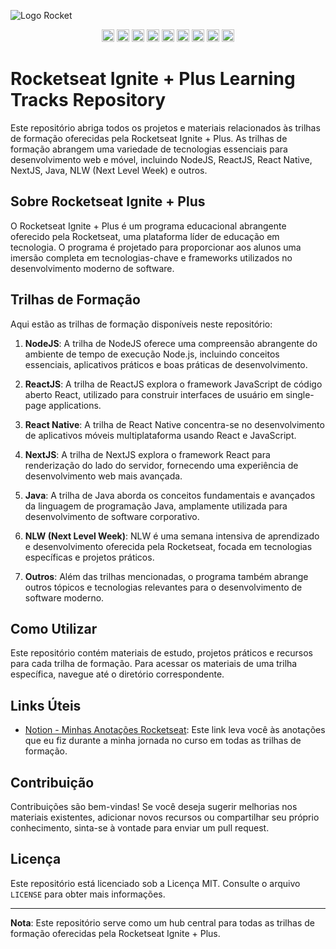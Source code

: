 ![Logo Rocket](https://app.rocketseat.com.br/_next/image?url=%2Fassets%2Flogos%2Frocketseat-logo.svg&w=640&q=75)
<p align="center">
  <img alt="" loading="lazy" width="20" height="20" decoding="async" data-nimg="1" src="/_next/static/media/html.8776a9f4.svg" style="color: transparent;">
  <img alt="" loading="lazy" width="20" height="20" decoding="async" data-nimg="1" src="/_next/static/media/css.69c1dc90.svg" style="color: transparent;">
  <img alt="" loading="lazy" width="20" height="20" decoding="async" data-nimg="1" src="/_next/static/media/javascript.0a950835.svg" style="color: transparent;">
  <img alt="" loading="lazy" width="20" height="20" decoding="async" data-nimg="1" src="/_next/static/media/reactjs.86fa900a.svg" style="color: transparent;">
  <img alt="" loading="lazy" width="20" height="20" decoding="async" data-nimg="1" src="/_next/static/media/nodejs.8bfdcfcb.svg" style="color: transparent;">
  <img alt="" loading="lazy" width="20" height="20" decoding="async" data-nimg="1" src="/_next/static/media/nodejs.8bfdcfcb.svg" style="color: transparent;">
  <img alt="" loading="lazy" width="20" height="20" decoding="async" data-nimg="1" src="/_next/static/media/react-native.d924f052.svg" style="color: transparent;">
  <img alt="" loading="lazy" width="20" height="20" decoding="async" data-nimg="1" src="/_next/static/media/typescript.d7be7be8.svg" style="color: transparent;">
  <img alt="" loading="lazy" width="20" height="20" decoding="async" data-nimg="1" src="/_next/static/media/tailwindcss.e356de81.svg" style="color: transparent;">
</p>

# Rocketseat Ignite + Plus Learning Tracks Repository

Este repositório abriga todos os projetos e materiais relacionados às trilhas de formação oferecidas pela Rocketseat Ignite + Plus. As trilhas de formação abrangem uma variedade de tecnologias essenciais para desenvolvimento web e móvel, incluindo NodeJS, ReactJS, React Native, NextJS, Java, NLW (Next Level Week) e outros.

## Sobre Rocketseat Ignite + Plus

O Rocketseat Ignite + Plus é um programa educacional abrangente oferecido pela Rocketseat, uma plataforma líder de educação em tecnologia. O programa é projetado para proporcionar aos alunos uma imersão completa em tecnologias-chave e frameworks utilizados no desenvolvimento moderno de software.

## Trilhas de Formação

Aqui estão as trilhas de formação disponíveis neste repositório:

1. **NodeJS**: A trilha de NodeJS oferece uma compreensão abrangente do ambiente de tempo de execução Node.js, incluindo conceitos essenciais, aplicativos práticos e boas práticas de desenvolvimento.

2. **ReactJS**: A trilha de ReactJS explora o framework JavaScript de código aberto React, utilizado para construir interfaces de usuário em single-page applications.

3. **React Native**: A trilha de React Native concentra-se no desenvolvimento de aplicativos móveis multiplataforma usando React e JavaScript.

4. **NextJS**: A trilha de NextJS explora o framework React para renderização do lado do servidor, fornecendo uma experiência de desenvolvimento web mais avançada.

5. **Java**: A trilha de Java aborda os conceitos fundamentais e avançados da linguagem de programação Java, amplamente utilizada para desenvolvimento de software corporativo.

6. **NLW (Next Level Week)**: NLW é uma semana intensiva de aprendizado e desenvolvimento oferecida pela Rocketseat, focada em tecnologias específicas e projetos práticos.

7. **Outros**: Além das trilhas mencionadas, o programa também abrange outros tópicos e tecnologias relevantes para o desenvolvimento de software moderno.

## Como Utilizar

Este repositório contém materiais de estudo, projetos práticos e recursos para cada trilha de formação. Para acessar os materiais de uma trilha específica, navegue até o diretório correspondente.

## Links Úteis

- [Notion - Minhas Anotações Rocketseat](https://www.notion.so/Anota-es-Rocketseat-248de164b5fa4ebbbc12178be0b945dc?pvs=4): Este link leva você às anotações que eu fiz durante a minha jornada no curso em todas as trilhas de formação.

## Contribuição

Contribuições são bem-vindas! Se você deseja sugerir melhorias nos materiais existentes, adicionar novos recursos ou compartilhar seu próprio conhecimento, sinta-se à vontade para enviar um pull request.

## Licença

Este repositório está licenciado sob a Licença MIT. Consulte o arquivo `LICENSE` para obter mais informações.

---

**Nota**: Este repositório serve como um hub central para todas as trilhas de formação oferecidas pela Rocketseat Ignite + Plus.

